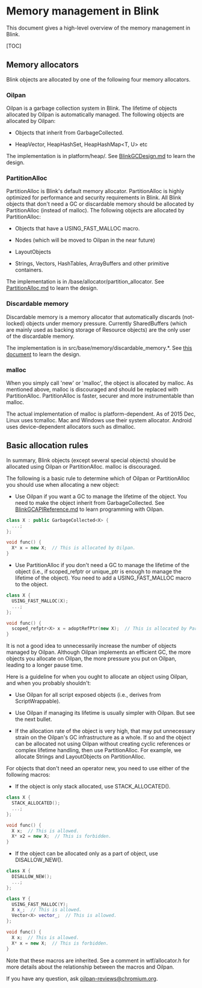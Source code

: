 # Memory management in Blink

This document gives a high-level overview of the memory management in Blink.

[TOC]

## Memory allocators

Blink objects are allocated by one of the following four memory allocators.

### Oilpan

Oilpan is a garbage collection system in Blink.
The lifetime of objects allocated by Oilpan is automatically managed.
The following objects are allocated by Oilpan:

* Objects that inherit from GarbageCollected<T>.

* HeapVector<T>, HeapHashSet<T>, HeapHashMap<T, U> etc

The implementation is in platform/heap/.
See [BlinkGCDesign.md](../heap/BlinkGCDesign.md) to learn the design.

### PartitionAlloc

PartitionAlloc is Blink's default memory allocator.
PartitionAlloc is highly optimized for performance and security requirements
in Blink. All Blink objects that don't need a GC or discardable memory should be
allocated by PartitionAlloc (instead of malloc).
The following objects are allocated by PartitionAlloc:

* Objects that have a USING_FAST_MALLOC macro.

* Nodes (which will be moved to Oilpan in the near future)

* LayoutObjects

* Strings, Vectors, HashTables, ArrayBuffers and other primitive containers.

The implementation is in /base/allocator/partition_allocator.
See [PartitionAlloc.md](/base/allocator/partition_allocator/PartitionAlloc.md)
to learn the design.

### Discardable memory

Discardable memory is a memory allocator that automatically discards
(not-locked) objects under memory pressure. Currently SharedBuffers
(which are mainly used as backing storage of Resource objects) are the only
user of the discardable memory.

The implementation is in src/base/memory/discardable_memory.*.
See [this document](https://docs.google.com/document/d/1aNdOF_72_eG2KUM_z9kHdbT_fEupWhaDALaZs5D8IAg/edit)
to learn the design.

### malloc

When you simply call 'new' or 'malloc', the object is allocated by malloc.
As mentioned above, malloc is discouraged and should be replaced with
PartitionAlloc. PartitionAlloc is faster, securer and more instrumentable
than malloc.

The actual implementation of malloc is platform-dependent.
As of 2015 Dec, Linux uses tcmalloc. Mac and Windows use their system allocator.
Android uses device-dependent allocators such as dlmalloc.

## Basic allocation rules

In summary, Blink objects (except several special objects) should be allocated
using Oilpan or PartitionAlloc. malloc is discouraged.

The following is a basic rule to determine which of Oilpan or PartitionAlloc
you should use when allocating a new object:

* Use Oilpan if you want a GC to manage the lifetime of the object.
You need to make the object inherit from GarbageCollected<T>. See
[BlinkGCAPIReference.md](../heap/BlinkGCAPIReference.md) to learn
programming with Oilpan.

```c++
class X : public GarbageCollected<X> {
  ...;
};

void func() {
  X* x = new X;  // This is allocated by Oilpan.
}
```

* Use PartitionAlloc if you don't need a GC to manage the lifetime of
the object (i.e., if scoped_refptr or unique_ptr is enough to manage the
lifetime of the object). You need to add a USING_FAST_MALLOC macro to the
object.

```c++
class X {
  USING_FAST_MALLOC(X);
  ...;
};

void func() {
  scoped_refptr<X> x = adoptRefPtr(new X);  // This is allocated by PartitionAlloc.
}
```

It is not a good idea to unnecessarily increase the number of objects
managed by Oilpan. Although Oilpan implements an efficient GC, the more objects
you allocate on Oilpan, the more pressure you put on Oilpan, leading to
a longer pause time.

Here is a guideline for when you ought to allocate an object using Oilpan,
and when you probably shouldn't:

* Use Oilpan for all script exposed objects (i.e., derives from
ScriptWrappable).

* Use Oilpan if managing its lifetime is usually simpler with Oilpan.
But see the next bullet.

* If the allocation rate of the object is very high, that may put unnecessary
strain on the Oilpan's GC infrastructure as a whole. If so and the object can be
allocated not using Oilpan without creating cyclic references or complex
lifetime handling, then use PartitionAlloc. For example, we allocate Strings
and LayoutObjects on PartitionAlloc.

For objects that don't need an operator new, you need to use either of the
following macros:

* If the object is only stack allocated, use STACK_ALLOCATED().

```c++
class X {
  STACK_ALLOCATED();
  ...;
};

void func() {
  X x;  // This is allowed.
  X* x2 = new X;  // This is forbidden.
}
```

* If the object can be allocated only as a part of object, use DISALLOW_NEW().

```c++
class X {
  DISALLOW_NEW();
  ...;
};

class Y {
  USING_FAST_MALLOC(Y);
  X x_;  // This is allowed.
  Vector<X> vector_;  // This is allowed.
};

void func() {
  X x;  // This is allowed.
  X* x = new X;  // This is forbidden.
}
```

Note that these macros are inherited. See a comment in wtf/allocator.h
for more details about the relationship between the macros and Oilpan.

If you have any question, ask oilpan-reviews@chromium.org.
